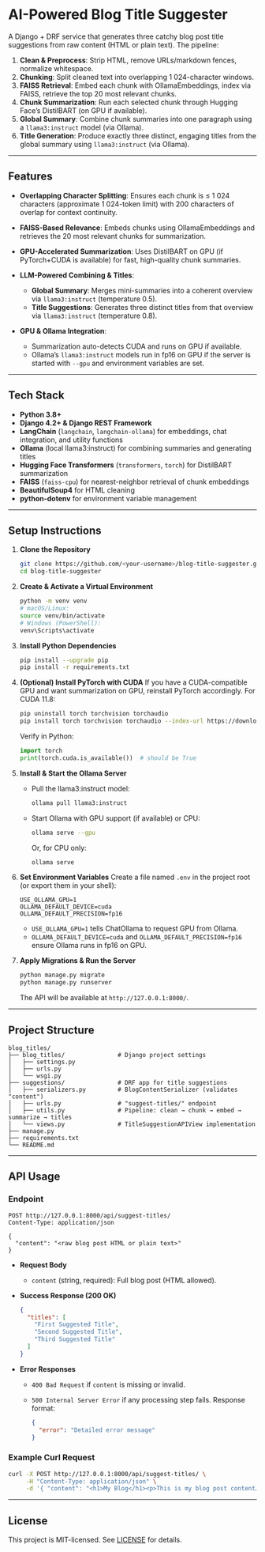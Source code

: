 # AI-Powered Blog Title Suggester

A Django + DRF service that generates three catchy blog post title suggestions from raw content (HTML or plain text). The pipeline:

1. **Clean & Preprocess**: Strip HTML, remove URLs/markdown fences, normalize whitespace.
2. **Chunking**: Split cleaned text into overlapping 1 024-character windows.
3. **FAISS Retrieval**: Embed each chunk with OllamaEmbeddings, index via FAISS, retrieve the top 20 most relevant chunks.
4. **Chunk Summarization**: Run each selected chunk through Hugging Face’s DistilBART (on GPU if available).
5. **Global Summary**: Combine chunk summaries into one paragraph using a `llama3:instruct` model (via Ollama).
6. **Title Generation**: Produce exactly three distinct, engaging titles from the global summary using `llama3:instruct` (via Ollama).

---

## Features

* **Overlapping Character Splitting**: Ensures each chunk is ≤ 1 024 characters (approximate 1 024-token limit) with 200 characters of overlap for context continuity.
* **FAISS-Based Relevance**: Embeds chunks using OllamaEmbeddings and retrieves the 20 most relevant chunks for summarization.
* **GPU-Accelerated Summarization**: Uses DistilBART on GPU (if PyTorch+CUDA is available) for fast, high-quality chunk summaries.
* **LLM-Powered Combining & Titles**:

  * **Global Summary**: Merges mini-summaries into a coherent overview via `llama3:instruct` (temperature 0.5).
  * **Title Suggestions**: Generates three distinct titles from that overview via `llama3:instruct` (temperature 0.8).
* **GPU & Ollama Integration**:

  * Summarization auto-detects CUDA and runs on GPU if available.
  * Ollama’s `llama3:instruct` models run in fp16 on GPU if the server is started with `--gpu` and environment variables are set.

---

## Tech Stack

* **Python 3.8+**
* **Django 4.2+ & Django REST Framework**
* **LangChain** (`langchain`, `langchain-ollama`) for embeddings, chat integration, and utility functions
* **Ollama** (local llama3\:instruct) for combining summaries and generating titles
* **Hugging Face Transformers** (`transformers`, `torch`) for DistilBART summarization
* **FAISS** (`faiss-cpu`) for nearest-neighbor retrieval of chunk embeddings
* **BeautifulSoup4** for HTML cleaning
* **python-dotenv** for environment variable management

---

## Setup Instructions

1. **Clone the Repository**

   ```bash
   git clone https://github.com/<your-username>/blog-title-suggester.git
   cd blog-title-suggester
   ```

2. **Create & Activate a Virtual Environment**

   ```bash
   python -m venv venv
   # macOS/Linux:
   source venv/bin/activate
   # Windows (PowerShell):
   venv\Scripts\activate
   ```

3. **Install Python Dependencies**

   ```bash
   pip install --upgrade pip
   pip install -r requirements.txt
   ```

4. **(Optional) Install PyTorch with CUDA**
   If you have a CUDA-compatible GPU and want summarization on GPU, reinstall PyTorch accordingly. For CUDA 11.8:

   ```bash
   pip uninstall torch torchvision torchaudio
   pip install torch torchvision torchaudio --index-url https://download.pytorch.org/whl/cu118
   ```

   Verify in Python:

   ```python
   import torch
   print(torch.cuda.is_available())  # should be True
   ```

5. **Install & Start the Ollama Server**

   * Pull the llama3\:instruct model:

     ```bash
     ollama pull llama3:instruct
     ```
   * Start Ollama with GPU support (if available) or CPU:

     ```bash
     ollama serve --gpu
     ```

     Or, for CPU only:

     ```bash
     ollama serve
     ```

6. **Set Environment Variables**
   Create a file named `.env` in the project root (or export them in your shell):

   ```
   USE_OLLAMA_GPU=1
   OLLAMA_DEFAULT_DEVICE=cuda
   OLLAMA_DEFAULT_PRECISION=fp16
   ```

   * `USE_OLLAMA_GPU=1` tells ChatOllama to request GPU from Ollama.
   * `OLLAMA_DEFAULT_DEVICE=cuda` and `OLLAMA_DEFAULT_PRECISION=fp16` ensure Ollama runs in fp16 on GPU.

7. **Apply Migrations & Run the Server**

   ```bash
   python manage.py migrate
   python manage.py runserver
   ```

   The API will be available at `http://127.0.0.1:8000/`.

---

## Project Structure

```
blog_titles/
├── blog_titles/               # Django project settings
│   ├── settings.py
│   ├── urls.py
│   └── wsgi.py
├── suggestions/               # DRF app for title suggestions
│   ├── serializers.py         # BlogContentSerializer (validates "content")
│   ├── urls.py                # "suggest-titles/" endpoint
│   ├── utils.py               # Pipeline: clean → chunk → embed → summarize → titles
│   └── views.py               # TitleSuggestionAPIView implementation
├── manage.py
├── requirements.txt
└── README.md
```

---

## API Usage

### Endpoint

```
POST http://127.0.0.1:8000/api/suggest-titles/
Content-Type: application/json

{
  "content": "<raw blog post HTML or plain text>"
}
```

* **Request Body**

  * `content` (string, required): Full blog post (HTML allowed).

* **Success Response (200 OK)**

  ```json
  {
    "titles": [
      "First Suggested Title",
      "Second Suggested Title",
      "Third Suggested Title"
    ]
  }
  ```

* **Error Responses**

  * `400 Bad Request` if `content` is missing or invalid.
  * `500 Internal Server Error` if any processing step fails. Response format:

    ```json
    {
      "error": "Detailed error message"
    }
    ```

### Example Curl Request

```bash
curl -X POST http://127.0.0.1:8000/api/suggest-titles/ \
     -H "Content-Type: application/json" \
     -d '{ "content": "<h1>My Blog</h1><p>This is my blog post content…</p>" }'
```
---

## License

This project is MIT-licensed. See [LICENSE](LICENSE) for details.
